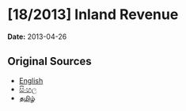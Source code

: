 # [18/2013] Inland Revenue

**Date:** 2013-04-26

## Original Sources

- [English](https://documents.gov.lk/view/acts/2013/4/18-2013_E.pdf)
- [සිංහල](https://documents.gov.lk/view/acts/2013/4/18-2013_S.pdf)
- [தமிழ்](https://documents.gov.lk/view/acts/2013/4/18-2013_T.pdf)
